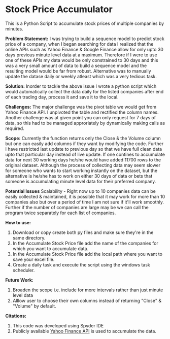 # Stock Price Accumulator
This is a Python Script to accumulate stock prices of multiple companies by minutes.

<b>Problem Statement:</b>
I was trying to build a sequence model to predict stock price of a company, when I began searching for data I realized that the online APIs such as Yahoo Finance & Google Finance allow for only upto 30 days previous minute level data at a maximum. Therefore if I were to use one of these APIs my data would be only constrained to 30 days and this was a very small amount of data to build a sequence model and the resulting model would be far from robust. Alternative was to manually update the datase daily or weekly atleast which was a very tedious task.

<b>Solution:</b>
Inorder to tackle the above issue I wrote a python script which would automatically collect the data daily for the listed companies after end of each trading day, process it and save it to the local.

<b>Challenges:</b>
The major challenge was the pivot table we would get from Yahoo Finance API. I unpivoted the table and rectified the column names. Another challenge was at given point you can only request for 7 days of data, so this had to be managed approriately by dynamically making calls as required.

<b>Scope:</b>
Currently the function returns only the Close & the Volume column but one can easily add columns if they want by modifying the code. Further I have restricted last update to previous day so that we have full clean data upto that particular day instead of live update. If one contines to accumulate data for next 30 working days he/she would have added 11700 rows to the original dataset. Although the process of collecting data may seem slower for someone who wants to start working instantly on the dataset, but the alternative is he/she has to work on either 30 days of data or bets that someone is accumulating minute level data for their preferred company.

<b>Potential Issues</b>
Scalability - Right now up to 10 companies data can be easily collected & maintained, it is possible that it may work  for more than 10 companies also but over a period of time I am not sure if it'll work smoothly. Further if the number of companies are large may be we can call the program twice separately for each list of companies.

<b>How to use:</b>
1. Download or copy create both py files and make sure they're in the same directory.
2. In the Accumulate Stock Price file add the name of the companies for which you want to accumulate data.
3. In the Accumulate Stock Price file add the local path where you want to save your excel file.
4. Create a daily task and execute the script using the windows task scheduler.

<b>Future Work:</b>
1. Broaden the scope i.e. include for more intervals rather than just minute level data
2. Alllow user to choose their own columns instead of returning "Close" & "Volume" by default.

<b>Citations:</b>
1. This code was developed using Spyder IDE
2. Publicly available <a href="https://github.com/ranaroussi/yfinance">Yahoo Finance API</a> is used to accumulate the data.
